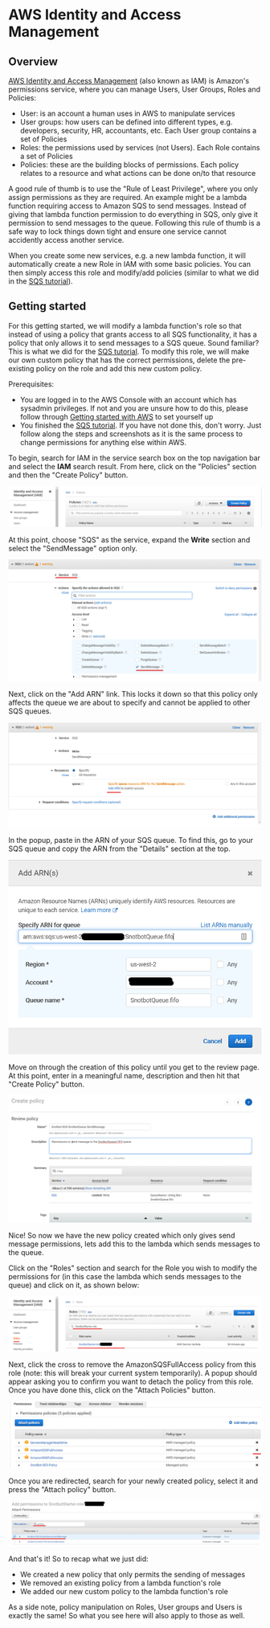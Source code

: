 # AWS Identity and Access Management

## Overview

[AWS Identity and Access Management](https://aws.amazon.com/iam/) (also known as IAM) is Amazon's permissions service, where you can manage Users, User Groups, Roles and Policies:

- User: is an account a human uses in AWS to manipulate services
- User groups: how users can be defined into different types, e.g. developers, security, HR, accountants, etc. Each User group contains a set of Policies
- Roles: the permissions used by services (not Users). Each Role contains a set of Policies
- Policies: these are the building blocks of permissions. Each policy relates to a resource and what actions can be done on/to that resource

A good rule of thumb is to use the "Rule of Least Privilege", where you only assign permissions as they are required. An example might be a lambda function requiring access to Amazon SQS to send messages. Instead of giving that lambda function permission to do everything in SQS, only give it permission to send messages to the queue. Following this rule of thumb is a safe way to lock things down tight and ensure one service cannot accidently access another service.

When you create some new services, e.g. a new lambda function, it will automatically create a new Role in IAM with some basic policies. You can then simply access this role and modify/add policies (similar to what we did in the [SQS tutorial](./Amazon%20Simple%20Queue%20Service.md)).

## Getting started

For this getting started, we will modify a lambda function's role so that instead of using a policy that grants access to all SQS functionality, it has a policy that only allows it to send messages to a SQS queue. Sound familiar? This is what we did for the [SQS tutorial](./Amazon%20Simple%20Queue%20Service.md). To modify this role, we will make our own custom policy that has the correct permissions, delete the pre-existing policy on the role and add this new custom policy.

Prerequisites:

- You are logged in to the AWS Console with an account which has sysadmin privileges. If not and you are unsure how to do this, please follow through [Getting started with AWS](./Getting%20started%20with%20AWS.md) to set yourself up
- You finished the [SQS tutorial](./Amazon%20Simple%20Queue%20Service.md). If you have not done this, don't worry. Just follow along the steps and screenshots as it is the same process to change permissions for anything else within AWS.

To begin, search for IAM in the service search box on the top navigation bar and select the **IAM** search result. From here, click on the "Policies" section and then the "Create Policy" button.

![IAM find role](images/IAM_100.png)

At this point, choose "SQS" as the service, expand the **Write** section and select the "SendMessage" option only.

![IAM find role](images/IAM_4.png)

Next, click on the "Add ARN" link. This locks it down so that this policy only affects the queue we are about to specify and cannot be applied to other SQS queues.

![IAM find role](images/IAM_5.png)

In the popup, paste in the ARN of your SQS queue. To find this, go to your SQS queue and copy the ARN from the "Details" section at the top.

![IAM find role](images/IAM_6.png)

Move on through the creation of this policy until you get to the review page. At this point, enter in a meaningful name, description and then hit that "Create Policy" button.

![IAM find role](images/IAM_7.png)

Nice! So now we have the new policy created which only gives send message permissions, lets add this to the lambda which sends messages to the queue.

Click on the "Roles" section and search for the Role you wish to modify the permissions for (in this case the lambda which sends messages to the queue) and click on it, as shown below:

![IAM find role](images/IAM_1.png)

Next, click the cross to remove the AmazonSQSFullAccess policy from this role (note: this will break your current system temporarily). A popup should appear asking you to confirm you want to detach the policy from this role. Once you have done this, click on the "Attach Policies" button.

![IAM detach policy](images/IAM_2.png)

Once you are redirected, search for your newly created policy, select it and press the "Attach policy" button.

![IAM add new policy](images/IAM_8.png)

And that's it! So to recap what we just did:

- We created a new policy that only permits the sending of messages
- We removed an existing policy from a lambda function's role
- We added our new custom policy to the lambda function's role

As a side note, policy manipulation on Roles, User groups and Users is exactly the same! So what you see here will also apply to those as well.

